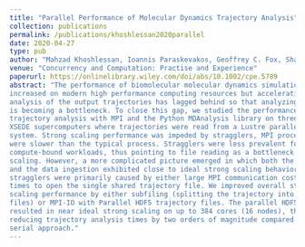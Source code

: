 ```yaml
---
title: "Parallel Performance of Molecular Dynamics Trajectory Analysis"
collection: publications
permalink: /publications/khoshlessan2020parallel
date: 2020-04-27
type: pub
author: "Mahzad Khoshlessan, Ioannis Paraskevakos, Geoffrey C. Fox, Shantenu Jha and Oliver Beckstein"
venue: "Concurrency and Computation: Practise and Experience"
paperurl: https://onlinelibrary.wiley.com/doi/abs/10.1002/cpe.5789
abstract: "The performance of biomolecular molecular dynamics simulations has steadily 
increased on modern high performance computing resources but acceleration of the 
analysis of the output trajectories has lagged behind so that analyzing simulations 
is becoming a bottleneck. To close this gap, we studied the performance of parallel 
trajectory analysis with MPI and the Python MDAnalysis library on three different 
XSEDE supercomputers where trajectories were read from a Lustre parallel file 
system. Strong scaling performance was impeded by stragglers, MPI processes that 
were slower than the typical process. Stragglers were less prevalent for 
compute-bound workloads, thus pointing to file reading as a bottleneck for 
scaling. However, a more complicated picture emerged in which both the computation 
and the data ingestion exhibited close to ideal strong scaling behavior whereas 
stragglers were primarily caused by either large MPI communication costs or long 
times to open the single shared trajectory file. We improved overall strong 
scaling performance by either subfiling (splitting the trajectory into separate 
files) or MPI-IO with Parallel HDF5 trajectory files. The parallel HDF5 approach 
resulted in near ideal strong scaling on up to 384 cores (16 nodes), thus 
reducing trajectory analysis times by two orders of magnitude compared to the 
serial approach."
---
```


